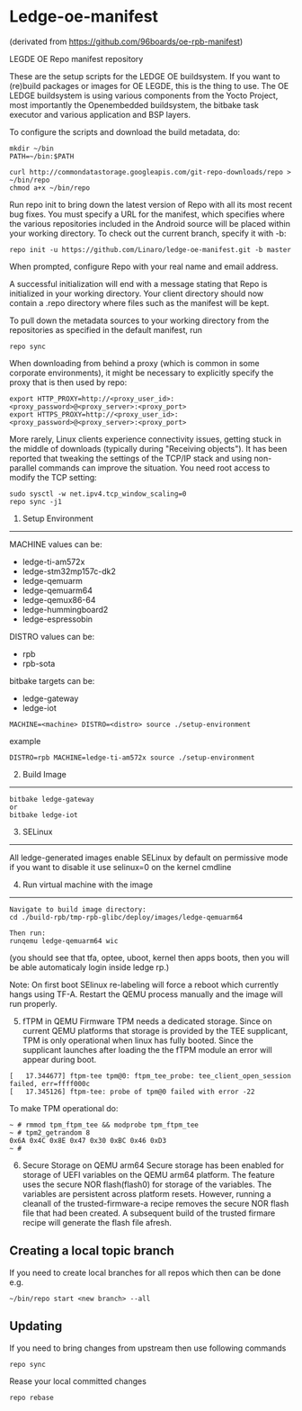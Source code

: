 Ledge-oe-manifest
=================
(derivated from https://github.com/96boards/oe-rpb-manifest)

LEGDE OE Repo manifest repository

These are the setup scripts for the LEDGE OE buildsystem. If you want to (re)build packages or images for OE LEGDE, this is the thing to use.
The OE LEDGE buildsystem is using various components from the Yocto Project, most importantly the Openembedded buildsystem, the bitbake task executor and various application and BSP layers.

To configure the scripts and download the build metadata, do:
```
mkdir ~/bin
PATH=~/bin:$PATH

curl http://commondatastorage.googleapis.com/git-repo-downloads/repo > ~/bin/repo
chmod a+x ~/bin/repo
```
Run repo init to bring down the latest version of Repo with all its most recent bug fixes. You must specify a URL for the manifest, which specifies where the various repositories included in the Android source will be placed within your working directory. To check out the current branch, specify it with -b:
```
repo init -u https://github.com/Linaro/ledge-oe-manifest.git -b master
```
When prompted, configure Repo with your real name and email address.

A successful initialization will end with a message stating that Repo is initialized in your working directory. Your client directory should now contain a .repo directory where files such as the manifest will be kept.

To pull down the metadata sources to your working directory from the repositories as specified in the default manifest, run
```
repo sync
```
When downloading from behind a proxy (which is common in some corporate environments), it might be necessary to explicitly specify the proxy that is then used by repo:
```
export HTTP_PROXY=http://<proxy_user_id>:<proxy_password>@<proxy_server>:<proxy_port>
export HTTPS_PROXY=http://<proxy_user_id>:<proxy_password>@<proxy_server>:<proxy_port>
```
More rarely, Linux clients experience connectivity issues, getting stuck in the middle of downloads (typically during "Receiving objects"). It has been reported that tweaking the settings of the TCP/IP stack and using non-parallel commands can improve the situation. You need root access to modify the TCP setting:
```
sudo sysctl -w net.ipv4.tcp_window_scaling=0
repo sync -j1
```
1. Setup Environment
-----------------

MACHINE values can be:
* ledge-ti-am572x
* ledge-stm32mp157c-dk2
* ledge-qemuarm
* ledge-qemuarm64
* ledge-qemux86-64
* ledge-hummingboard2
* ledge-espressobin

DISTRO values can be:
* rpb
* rpb-sota

bitbake targets can be:
* ledge-gateway
* ledge-iot

```
MACHINE=<machine> DISTRO=<distro> source ./setup-environment
```
example 
```
DISTRO=rpb MACHINE=ledge-ti-am572x source ./setup-environment
```

2. Build Image
-----------------
```
bitbake ledge-gateway
or
bitbake ledge-iot
```

3. SELinux
----------
All ledge-generated images enable SELinux by default on permissive mode
if you want to disable it use selinux=0 on the kernel cmdline

4. Run virtual machine with the image
-------------------------------------
```
Navigate to build image directory:
cd ./build-rpb/tmp-rpb-glibc/deploy/images/ledge-qemuarm64

Then run:
runqemu ledge-qemuarm64 wic

```
(you should see that tfa, optee, uboot, kernel then apps boots, then you will be able automaticaly login inside ledge rp.)

Note: On first boot SElinux re-labeling will force a reboot which currently hangs using TF-A.
Restart the QEMU process manually and the image will run properly.

5. fTPM in QEMU
Firmware TPM needs a dedicated storage. Since on current QEMU platforms that
storage is provided by the TEE supplicant, TPM is only operational when linux
has fully booted. Since the supplicant launches after loading the the fTPM
module an error will appear during boot. 

```
[   17.344677] ftpm-tee tpm@0: ftpm_tee_probe: tee_client_open_session failed, err=ffff000c
[   17.345126] ftpm-tee: probe of tpm@0 failed with error -22
```

To make TPM operational do: 
```
~ # rmmod tpm_ftpm_tee && modprobe tpm_ftpm_tee
~ # tpm2_getrandom 8
0x6A 0x4C 0x8E 0x47 0x30 0xBC 0x46 0xD3
~ #
```

6. Secure Storage on QEMU arm64
Secure storage has been enabled for storage of UEFI variables on the
QEMU arm64 platform. The feature uses the secure NOR
flash(flash0) for storage of the variables. The variables are
persistent across platform resets. However, running a cleanall of the
trusted-firmware-a recipe removes the secure NOR flash file that had
been created. A subsequent build of the trusted firmare recipe will
generate the flash file afresh.

Creating a local topic branch
-----------------------------

If you need to create local branches for all repos which then can be done e.g.
```
~/bin/repo start <new branch> --all
```

Updating
--------------------

If you need to bring changes from upstream then use following commands
```
repo sync
```
Rease your local committed changes
```
repo rebase
```
